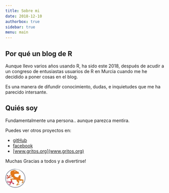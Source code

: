 ```yaml
---
title: Sobre mi
date: 2018-12-10
authorbox: true
sidebar: true
menu: main
---
```


## Por qué un blog de R

Aunque llevo varios años usando R, ha sido este 2018, después de acudir a un congreso de entusiastas usuarios de R en Murcia cuando me he decidido a poner cosas en el blog.

Es una manera de difundir conocimiento, dudas, e inquietudes que me ha parecido intersante.

## Quiés soy

Fundamentalmente una persona.. aunque parezca mentira.

Puedes ver otros proyectos en:

* [gitHub](https://github.com/fervilber)
* [facebook](https://github.com/spf13/viper)
* [www.gritos.org](www.gritos.org)

Muchas Gracias a todos y a divertirse!

![gritos](../static/img/gritos.jpg)

